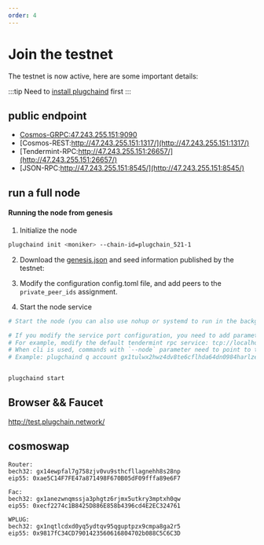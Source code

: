 ```yaml
---
order: 4
---
```


# Join the testnet

The testnet is now active, here are some important details:

:::tip
Need to [install plugchaind](install.md) first
:::
## public endpoint

- [Cosmos-GRPC:47.243.255.151:9090]()
- [Cosmos-REST:http://47.243.255.151:1317/](http://47.243.255.151:1317/)
- [Tendermint-RPC:http://47.243.255.151:26657/](http://47.243.255.151:26657/)
- [JSON-RPC:http://47.243.255.151:8545/](http://47.243.255.151:8545/)


## run a full node

#### Running the node from genesis


1. Initialize the node

```bash
plugchaind init <moniker> --chain-id=plugchain_521-1
```

2. Download the [genesis.json](https://github.com/oracleNetworkProtocol/testnet) and seed information published by the testnet:

3. Modify the configuration config.toml file, and add peers to the `private_peer_ids` assignment.

4. Start the node service
```bash
# Start the node (you can also use nohup or systemd to run in the background)

# If you modify the service port configuration, you need to add parameters where the service is used:
# For example, modify the default tendermint rpc service: tcp://localhost:26657 => tcp://localhost:5000
# When cli is used, commands with `--node` parameter need to point to this parameter as --node=tcp://localhost:5000
# Example: plugchaind q account gx1tulwx2hwz4dv8te6cflhda64dn0984harlzegw --node tcp://localhost:5000


plugchaind start
```

## Browser && Faucet

<http://test.plugchain.network/>


## cosmoswap 

```
Router:
bech32: gx14ewpfal7g758zjv0vu9sthcfllagnehh8s28np
eip55: 0xae5C14F7FE47a871498F670B05dF09fffa89e6F7

Fac:
bech32: gx1anezwnqmssja3phgtz6rjmx5utkry3mptxh0qw
eip55: 0xecf2274c1B8425D886E858b4396cd4E2EC324761

WPLUG:
bech32: gx1nqtlcdxd0yq5ydtqv95qguptpzx9cmpa8ga2r5
eip55: 0x9817fC34CD7901423560616804702b088C5C6C3D
```